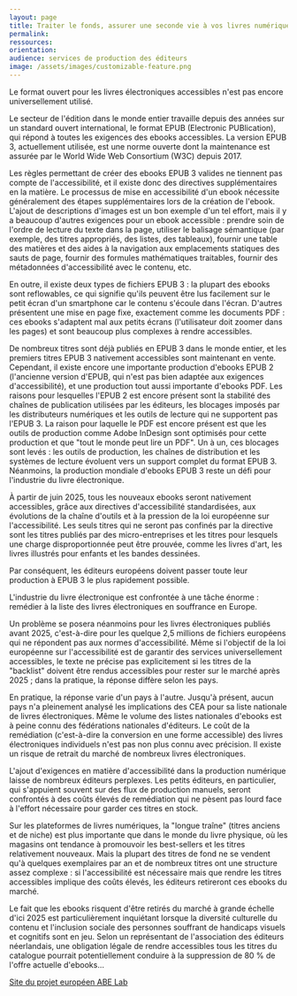 ```yaml
---
layout: page
title: Traiter le fonds, assurer une seconde vie à vos livres numériques 
permalink: 
ressources: 
orientation: 
audience: services de production des éditeurs
image: /assets/images/customizable-feature.png
---
```

Le format ouvert pour les livres électroniques accessibles n'est pas encore universellement utilisé.

Le secteur de l'édition dans le monde entier travaille depuis des années sur un standard ouvert international, le format EPUB (Electronic PUBlication), qui répond à toutes les exigences des ebooks accessibles. La version EPUB 3, actuellement utilisée, est une norme ouverte dont la maintenance est assurée par le World Wide Web Consortium (W3C) depuis 2017.

Les règles permettant de créer des ebooks EPUB 3 valides ne tiennent pas compte de l'accessibilité, et il existe donc des directives supplémentaires en la matière. Le processus de mise en accessibilité d'un ebook nécessite généralement des étapes supplémentaires lors de la création de l'ebook. L'ajout de descriptions d'images est un bon exemple d'un tel effort, mais il y a beaucoup d'autres exigences pour un ebook accessible : prendre soin de l'ordre de lecture du texte dans la page, utiliser le balisage sémantique (par exemple, des titres appropriés, des listes, des tableaux), fournir une table des matières et des aides à la navigation aux emplacements statiques des sauts de page, fournir des formules mathématiques traitables, fournir des métadonnées d'accessibilité avec le contenu, etc. 

En outre, il existe deux types de fichiers EPUB 3 : la plupart des ebooks sont reflowables, ce qui signifie qu'ils peuvent être lus facilement sur le petit écran d'un smartphone car le contenu s'écoule dans l'écran. D'autres présentent une mise en page fixe, exactement comme les documents PDF : ces ebooks s'adaptent mal aux petits écrans (l'utilisateur doit zoomer dans les pages) et sont beaucoup plus complexes à rendre accessibles.  

De nombreux titres sont déjà publiés en EPUB 3 dans le monde entier, et les premiers titres EPUB 3 nativement accessibles sont maintenant en vente. Cependant, il existe encore une importante production d'ebooks EPUB 2 (l'ancienne version d'EPUB, qui n'est pas bien adaptée aux exigences d'accessibilité), et une production tout aussi importante d'ebooks PDF. Les raisons pour lesquelles l'EPUB 2 est encore présent sont la stabilité des chaînes de publication utilisées par les éditeurs, les blocages imposés par les distributeurs numériques et les outils de lecture qui ne supportent pas l'EPUB 3. La raison pour laquelle le PDF est encore présent est que les outils de production comme Adobe InDesign sont optimisés pour cette production et que "tout le monde peut lire un PDF". Un à un, ces blocages sont levés : les outils de production, les chaînes de distribution et les systèmes de lecture évoluent vers un support complet du format EPUB 3. Néanmoins, la production mondiale d'ebooks EPUB 3 reste un défi pour l'industrie du livre électronique.

À partir de juin 2025, tous les nouveaux ebooks seront nativement accessibles, grâce aux directives d'accessibilité standardisées, aux évolutions de la chaîne d'outils et à la pression de la loi européenne sur l'accessibilité. Les seuls titres qui ne seront pas confinés par la directive sont les titres publiés par des micro-entreprises et les titres pour lesquels une charge disproportionnée peut être prouvée, comme les livres d'art, les livres illustrés pour enfants et les bandes dessinées.  

Par conséquent, les éditeurs européens doivent passer toute leur production à EPUB 3 le plus rapidement possible. 

L'industrie du livre électronique est confrontée à une tâche énorme : remédier à la liste des livres électroniques en souffrance en Europe.

Un problème se posera néanmoins pour les livres électroniques publiés avant 2025, c'est-à-dire pour les quelque 2,5 millions de fichiers européens qui ne répondent pas aux normes d'accessibilité. Même si l'objectif de la loi européenne sur l'accessibilité est de garantir des services universellement accessibles, le texte ne précise pas explicitement si les titres de la "backlist" doivent être rendus accessibles pour rester sur le marché après 2025 ; dans la pratique, la réponse diffère selon les pays. 

En pratique, la réponse varie d'un pays à l'autre. Jusqu'à présent, aucun pays n'a pleinement analysé les implications des CEA pour sa liste nationale de livres électroniques. Même le volume des listes nationales d'ebooks est à peine connu des fédérations nationales d'éditeurs. Le coût de la remédiation (c'est-à-dire la conversion en une forme accessible) des livres électroniques individuels n'est pas non plus connu avec précision.
Il existe un risque de retrait du marché de nombreux livres électroniques.

L'ajout d'exigences en matière d'accessibilité dans la production numérique laisse de nombreux éditeurs perplexes. Les petits éditeurs, en particulier, qui s'appuient souvent sur des flux de production manuels, seront confrontés à des coûts élevés de remédiation qui ne pèsent pas lourd face à l'effort nécessaire pour garder ces titres en stock. 

Sur les plateformes de livres numériques, la "longue traîne" (titres anciens et de niche) est plus importante que dans le monde du livre physique, où les magasins ont tendance à promouvoir les best-sellers et les titres relativement nouveaux. Mais la plupart des titres de fond ne se vendent qu'à quelques exemplaires par an et de nombreux titres ont une structure assez complexe : si l'accessibilité est nécessaire mais que rendre les titres accessibles implique des coûts élevés, les éditeurs retireront ces ebooks du marché. 

Le fait que les ebooks risquent d'être retirés du marché à grande échelle d'ici 2025 est particulièrement inquiétant lorsque la diversité culturelle du contenu et l'inclusion sociale des personnes souffrant de handicaps visuels et cognitifs sont en jeu. Selon un représentant de l'association des éditeurs néerlandais, une obligation légale de rendre accessibles tous les titres du catalogue pourrait potentiellement conduire à la suppression de 80 % de l'offre actuelle d'ebooks...

[Site du projet européen ABE Lab](edrlab.org/abelab)
